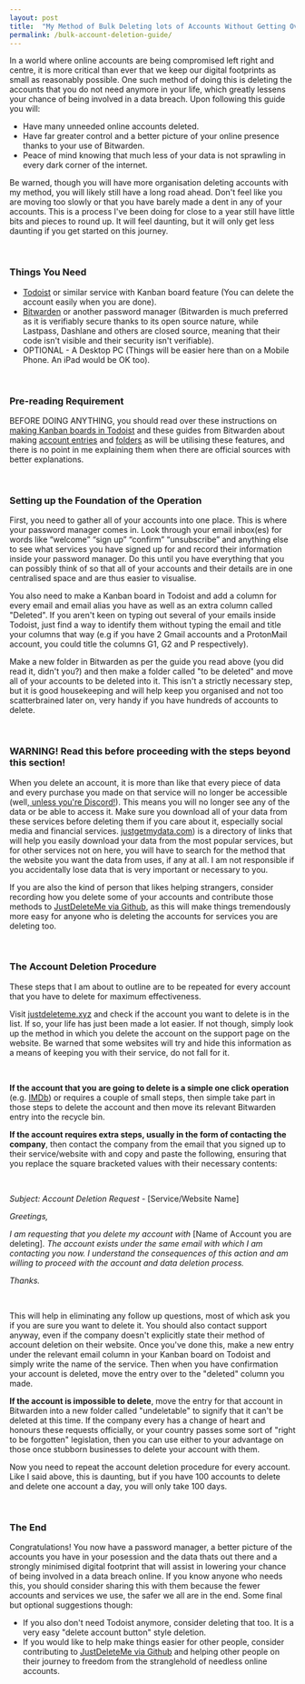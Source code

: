```yaml
---
layout: post
title:  "My Method of Bulk Deleting lots of Accounts Without Getting Overwhelmed"
permalink: /bulk-account-deletion-guide/
---
```

In a world where online accounts are being compromised left right and centre, it is more critical than ever that we keep our digital footprints as small as reasonably possible. One such method of doing this is deleting the accounts that you do not need anymore in your life, which greatly lessens your chance of being involved in a data breach. Upon following this guide you will:

- Have many unneeded online accounts deleted.
- Have far greater control and a better picture of your online presence thanks to your use of Bitwarden.
- Peace of mind knowing that much less of your data is not sprawling in every dark corner of the internet.

Be warned, though you will have more organisation deleting accounts with my method, you will likely still have a long road ahead. Don't feel like you are moving too slowly or that you have barely made a dent in any of your accounts. This is a process I've been doing for close to a year still have little bits and pieces to round up. It will feel daunting, but it will only get less daunting if you get started on this journey.

<br>

### Things You Need

- <a href="https://todoist.com/">Todoist</a> or similar service with Kanban board feature (You can delete the account easily when you are done).
- <a href="https://bitwarden.com/">Bitwarden</a> or another password manager (Bitwarden is much preferred as it is verifiably secure thanks to its open source nature, while Lastpass, Dashlane and others are closed source, meaning that their code isn't visible and their security isn't verifiable).
- OPTIONAL - A Desktop PC (Things will be easier here than on a Mobile Phone. An iPad would be OK too).

<br>

### Pre-reading Requirement

BEFORE DOING ANYTHING, you should read over these instructions on <a href="https://todoist.com/help/articles/visualize-your-workflow-with-board-view">making Kanban boards in Todoist</a> and these guides from Bitwarden about making <a href="https://bitwarden.com/help/article/managing-items/">account entries</a> and <a href="https://bitwarden.com/help/article/folders/">folders</a> as will be utilising these features, and there is no point in me explaining them when there are official sources with better explanations.

<br>

### Setting up the Foundation of the Operation

First, you need to gather all of your accounts into one place. This is where your password manager comes in. Look through your email inbox(es) for words like “welcome” “sign up” “confirm” “unsubscribe” and anything else to see what services you have signed up for and record their information inside your password manager. Do this until you have everything that you can possibly think of so that all of your accounts and their details are in one centralised space and are thus easier to visualise.

You also need to make a Kanban board in Todoist and add a column for every email and email alias you have as well as an extra column called "Deleted". If you aren't keen on typing out several of your emails inside Todoist, just find a way to identify them without typing the email and title your columns that way (e.g if you have 2 Gmail accounts and a ProtonMail account, you could title the columns G1, G2 and P respectively).

Make a new folder in Bitwarden as per the guide you read above (you did read it, didn't you?) and then make a folder called "to be deleted" and move all of your accounts to be deleted into it. This isn't a strictly necessary step, but it is good housekeeping and will help keep you organised and not too scatterbrained later on, very handy if you have hundreds of accounts to delete.

<br>

### WARNING! Read this before proceeding with the steps beyond this section!

When you delete an account, it is more than like that every piece of data and every purchase you made on that service will no longer be accessible (well,<a href="https://youtu.be/oHCK3NKFBW4?t=459"> unless you're Discord!</a>). This means you will no longer see any of the data or be able to access it. Make sure you download all of your data from these services before deleting them if you care about it, especially social media and financial services. <a href="https://justgetmydata.com/">justgetmydata.com</a>) is a directory of links that will help you easily download your data from the most popular services, but for other services not on here, you will have to search for the method that the website you want the data from uses, if any at all. I am not responsible if you accidentally lose data that is very important or necessary to you.

If you are also the kind of person that likes helping strangers, consider recording how you delete some of your accounts and contribute those methods to <a href="https://github.com/jdm-contrib/jdm">JustDeleteMe via Github</a>, as this will make things tremendously more easy for anyone who is deleting the accounts for services you are deleting too.

<br>

### The Account Deletion Procedure

These steps that I am about to outline are to be repeated for every account that you have to delete for maximum effectiveness.

Visit <a href="https://justdeleteme.xyz/">justdeleteme.xyz</a> and check if the account you want to delete is in the list. If so, your life has just been made a lot easier. If not though, simply look up the method in which you delete the account on the support page on the website. Be warned that some websites will try and hide this information as a means of keeping you with their service, do not fall for it.

<br>

**If the account that you are going to delete is a simple one click operation** (e.g. <a href="https://justdeleteme.xyz/#imdb">IMDb</a>) or requires a couple of small steps, then simple take part in those steps to delete the account and then move its relevant Bitwarden entry into the recycle bin.

**If the account requires extra steps, usually in the form of contacting the company**, then contact the company from the email that you signed up to their service/website with and copy and paste the following, ensuring that you replace the square bracketed values with their necessary contents:

<br>

*Subject: Account Deletion Request -* [Service/Website Name]

*Greetings,*

*I am requesting that you delete my account with* [Name of Account you are deleting]*. The account exists under the same email with which I am contacting you now. I understand the consequences of this action and am willing to proceed with the account and data deletion process.*

*Thanks.*

<br>

This will help in eliminating any follow up questions, most of which ask you if you are sure you want to delete it. You should also contact support anyway, even if the company doesn't explicitly state their method of account deletion on their website. Once you've done this, make a new entry under the relevant email column in your Kanban board on Todoist and simply write the name of the service. Then when you have confirmation your account is deleted, move the entry over to the "deleted" column you made.

**If the account is impossible to delete**, move the entry for that account in Bitwarden into a new folder called "undeletable" to signify that it can't be deleted at this time. If the company every has a change of heart and honours these requests officially, or your country passes some sort of "right to be forgotten" legislation, then you can use either to your advantage on those once stubborn businesses to delete your account with them.

Now you need to repeat the account deletion procedure for every account. Like I said above, this is daunting, but if you have 100 accounts to delete and delete one account a day, you will only take 100 days.

<br>

### The End

Congratulations! You now have a password manager, a better picture of the accounts you have in your posession and the data thats out there and a strongly minimised digital footprint that will assist in lowering your chance of being involved in a data breach online. If you know anyone who needs this, you should consider sharing this with them because the fewer accounts and services we use, the safer we all are in the end. Some final but optional suggestions though:

- If you also don't need Todoist anymore, consider deleting that too. It is a very easy "delete account button" style deletion.
- If you would like to help make things easier for other people, consider contributing to <a href="https://github.com/jdm-contrib/jdm">JustDeleteMe via Github</a> and helping other people on their journey to freedom from the stranglehold of needless online accounts.
